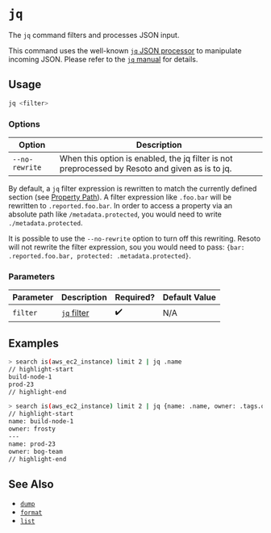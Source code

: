 # `jq`

The `jq` command filters and processes JSON input.

This command uses the well-known [`jq` JSON processor](https://stedolan.github.io/jq) to manipulate incoming JSON. Please refer to the [`jq` manual](https://stedolan.github.io/jq/manual) for details.

## Usage

```bash
jq <filter>
```

### Options

| Option         | Description                                                                                     |
| -------------- | ----------------------------------------------------------------------------------------------- |
| `--no-rewrite` | When this option is enabled, the jq filter is not preprocessed by Resoto and given as is to jq. |

By default, a `jq` filter expression is rewritten to match the currently defined section (see [Property Path](/docs/concepts/search/filters#property-path)). A filter expression like `.foo.bar` will be rewritten to `.reported.foo.bar`. In order to access a property via an absolute path like `/metadata.protected`, you would need to write `./metadata.protected`.

It is possible to use the `--no-rewrite` option to turn off this rewriting. Resoto will not rewrite the filter expression, sou you would need to pass: `{bar: .reported.foo.bar, protected: .metadata.protected}`.

### Parameters

| Parameter | Description                                                      | Required? | Default Value |
| --------- | ---------------------------------------------------------------- | --------- | ------------- |
| `filter`  | [`jq` filter](https://stedolan.github.io/jq/manual#Basicfilters) | ✔️        | N/A           |

## Examples

```bash title="Query EC2 instances and extract only the name property"
> search is(aws_ec2_instance) limit 2 | jq .name
// highlight-start
build-node-1
prod-23
// highlight-end
```

```bash title="Query EC2 instances and create a new JSON object for each entry with name and owner"
> search is(aws_ec2_instance) limit 2 | jq {name: .name, owner: .tags.owner}
// highlight-start
name: build-node-1
owner: frosty
---
name: prod-23
owner: bog-team
// highlight-end
```

## See Also

- [`dump`](./dump.md)
- [`format`](./format.md)
- [`list`](./list.md)
